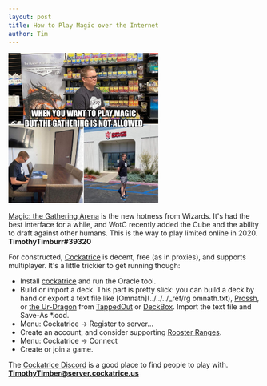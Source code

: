 ```yaml
---
layout: post
title: How to Play Magic over the Internet
author: Tim
---
```


<img src="/images/gathering.jpg" alt="when you want to play magic but the gathering is not allowed" width="300px" /><br />

[Magic: the Gathering Arena](https://magic.wizards.com/en/mtgarena) is the new hotness from Wizards. It's had the best interface for a while, and WotC recently added the Cube and the ability to draft against other humans. This is the way to play limited online in 2020.  
**TimothyTimburr#39320**

For constructed, [Cockatrice](https://cockatrice.github.io/) is decent, free (as in proxies), and supports multiplayer. It's a little trickier to get running though:    
* Install [cockatrice](https://cockatrice.github.io/) and run the Oracle tool.
* Build or import a deck. This part is pretty slick: you can build a deck by hand or export a text file like [Omnath](../../../_ref/rg omnath.txt), [Prossh](../../../_ref/prossh.txt), or [the Ur-Dragon](../../../_ref/ur-dragon.txt) from [TappedOut](https://tappedout.net/) or [DeckBox](https://deckbox.org/). Import the text file and Save-As *.cod.
* Menu: Cockatrice -> Register to server... 
* Create an account, and consider supporting [Rooster Ranges](https://cockatrice.us/index.php).
* Menu: Cockatrice -> Connect
* Create or join a game.  

The [Cockatrice Discord](https://discord.gg/3Z9yzmA) is a good place to find people to play with.  
**TimothyTimber@server.cockatrice.us**  

